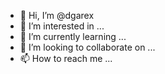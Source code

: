- 👋 Hi, I’m @dgarex
- 👀 I’m interested in ...
- 🌱 I’m currently learning ...
- 💞️ I’m looking to collaborate on ...
- 📫 How to reach me ...

<!---
dgarex/dgarex is a ✨ special ✨ repository because its `README.md` (this file) appears on your GitHub profile.
You can click the Preview link to take a look at your changes.
--->
